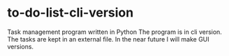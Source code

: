 # to-do-list-cli-version
Task management program written in Python
The program is in cli version. The tasks are kept in an external file. In the near future I will make GUI versions.
